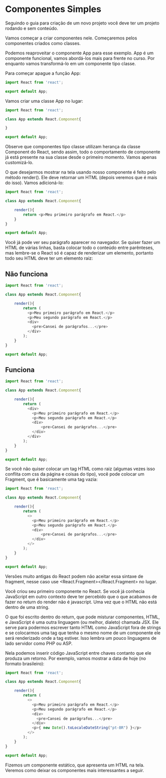 # Componentes Simples

Seguindo o guia para criação de um novo projeto você deve ter um projeto rodando e sem conteúdo.

Vamos começar a criar componentes nele. Começaremos pelos componentes criados como classes.

Podemos reaproveitar o componente App para esse exemplo. App é um componente funcional, vamos abordá-los mais para frente no curso. Por enquanto vamos transformá-lo em um componente tipo classe.

Para começar apague a função App:

```js
import React from 'react';

export default App;
```

Vamos criar uma classe App no lugar:

```js
import React from 'react';

class App extends React.Component{

}

export default App;
```

Observe que componentes tipo classe utilizam herança da classe Component do React, sendo assim, todo o comportamento de componente já está presente na sua classe desde o primeiro momento. Vamos apenas customizá-lo.

O que desejarmos mostrar na tela usando nosso componente é feito pelo método render(). Ele deve retornar um HTML (depois veremos que é mais do isso). Vamos adicioná-lo:

```js
import React from 'react';

class App extends React.Component{

    render(){
        return <p>Meu primeiro parágrafo em React.</p>
    }
}

export default App;
```

Você já pode ver seu parágrafo aparecer no navegador. Se quiser fazer um HTML de várias linhas, basta colocar todo o conteúdo entre parênteses, mas lembre-se o React só é capaz de renderizar um elemento, portanto todo seu HTML deve ter um elemento raiz:

## Não funciona

```js
import React from 'react';

class App extends React.Component{

    render(){
        return (
          <p>Meu primeiro parágrafo em React.</p>
          <p>Meu segundo parágrafo em React.</p>
          <div>
            <pre>Cansei de parágrafos...</pre>
          </div>
        );
    }
}

export default App;
```

## Funciona

```js
import React from 'react';

class App extends React.Component{

    render(){
        return (
          <div>
            <p>Meu primeiro parágrafo em React.</p>
            <p>Meu segundo parágrafo em React.</p>
            <div>
                <pre>Cansei de parágrafos...</pre>
            </div>
          </div>
        );
    }
}

export default App;
```

Se você não quiser colocar um tag HTML como raiz (algumas vezes isso conflita com css da página e coisas do tipo), você pode colocar um Fragment, que é basicamente uma tag vazia:

```js
import React from 'react';

class App extends React.Component{

    render(){
        return (
          <>
            <p>Meu primeiro parágrafo em React.</p>
            <p>Meu segundo parágrafo em React.</p>
            <div>
                <pre>Cansei de parágrafos...</pre>
            </div>
          </>
        );
    }
}

export default App;
```

Versões muito antigas do React podem não aceitar essa sintaxe de fragment, nesse caso use <React.Fragment></React.Fragment> no lugar.

Você criou seu primeiro componente no React. Se você já conhecia JavaScript em outro contexto deve ter percebido que o que acabamos de fazer no return do render não é javascript. Uma vez que o HTML não está dentro de uma string.

O que foi escrito dentro do return, que pode misturar componentes, HTML, e JavaScript é uma outra linguagem (ou melhor, dialeto) chamada JSX. Ele serve para podermos escrever tanto HTML como JavaScript fora de strings e se colocarmos uma tag que tenha o mesmo nome de um componente ele será renderizado onde a tag estiver. Isso lembra um pouco linguagens de lado servidor como PHP ou ASP.

Nela podemos inserir código JavaScript entre chaves contanto que ele produza um retorno. Por exemplo, vamos mostrar a data de hoje (no formato brasileiro):

```js
import React from 'react';

class App extends React.Component{

    render(){
        return (
          <>
            <p>Meu primeiro parágrafo em React.</p>
            <p>Meu segundo parágrafo em React.</p>
            <div>
              <pre>Cansei de parágrafos...</pre>
            </div>
            <p>{ new Date().toLocaleDateString("pt-BR") }</p>
          </>
        );
    }
}

export default App;
```

Fizemos um componente estático, que apresenta um HTML na tela. Veremos como deixar os componentes mais interessantes a seguir.